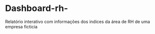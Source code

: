 # Dashboard-rh-
Relatório interativo com informações dos indices da área de RH de uma empresa ficticia
